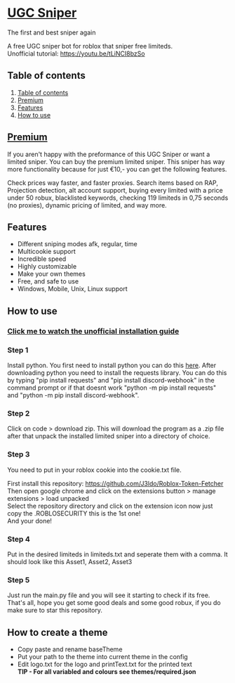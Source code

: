 
# [UGC Sniper]((https://discord.gg/3Uvcf8d9aY))
The first and best sniper again

A free UGC sniper bot for roblox that sniper free limiteds.  
Unofficial tutorial: https://youtu.be/tLiNCI8bzSo

## Table of contents
1. [Table of contents](https://github.com/J3ldo/UGC-Sniper#Table-of-contents)
2. [Premium](https://github.com/J3ldo/UGC-Sniper#Premium)
3. [Features](https://github.com/J3ldo/UGC-Sniper#Features)
4. [How to use](https://github.com/J3ldo/UGC-Sniper#how-to-use)

## [Premium](https://discord.gg/3Uvcf8d9aY)
If you aren't happy with the preformance of this UGC Sniper or want a limited sniper. You can buy the premium limited sniper. This sniper has way more functionality because for just €10,- you can get the following features.
  
Check prices way faster, and faster proxies.
Search items based on RAP, Projection detection, alt account support, buying every limited with a price under 50 robux, blacklisted keywords, checking 119 limiteds in 0,75 seconds (no proxies), dynamic pricing of limited, and way more. 

## Features
* Different sniping modes afk, regular, time
* Multicookie support
* Incredible speed
* Highly customizable
* Make your own themes
* Free, and safe to use
* Windows, Mobile, Unix, Linux support

## How to use
### [Click me to watch the unofficial installation guide](https://youtu.be/tLiNCI8bzSo)

### Step 1
Install python. You first need to install python you can do this [here](https://www.python.org/download). After downloading python you need to install the requests library. You can do this by typing "pip install requests" and "pip install discord-webhook" in the command prompt or if that doesnt work "python -m pip install requests" and "python -m pip install discord-webhook". 

### Step 2
Click on code > download zip. This will download the program as a .zip file after that unpack the installed limited sniper into a directory of choice.
 
### Step 3
You need to put in your roblox cookie into the cookie.txt file.

First install this repository: https://github.com/J3ldo/Roblox-Token-Fetcher  
Then open google chrome and click on the extensions button > manage extensions > load unpacked  
Select the repository directory and click on the extension icon now just copy the .ROBLOSECURITY this is the 1st one!  
And your done!

### Step 4
Put in the desired limiteds in limiteds.txt and seperate them with a comma.
It should look like this
Asset1, Asset2, Asset3

### Step 5
Just run the main.py file and you will see it starting to check if its free.
That's all, hope you get some good deals and some good robux, if you do make sure to star this repository.


## How to create a theme
* Copy paste and rename baseTheme
* Put your path to the theme into current theme in the config
* Edit logo.txt for the logo and printText.txt for the printed text  
**TIP - For all variabled and colours see themes/required.json**

